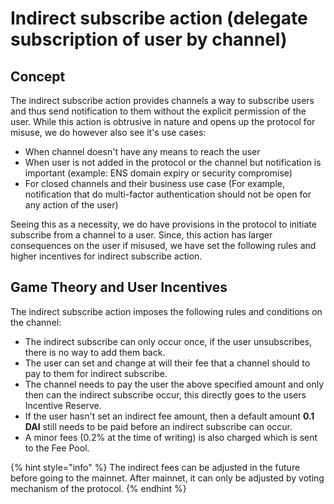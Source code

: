 # Indirect subscribe action \(delegate subscription of user by channel\)

## Concept

The indirect subscribe action provides channels a way to subscribe users and thus send notification to them without the explicit permission of the user. While this action is obtrusive in nature and opens up the protocol for misuse, we do however also see it's use cases:

* When channel doesn't have any means to reach the user
* When user is not added in the protocol or the channel but notification is important \(example: ENS domain expiry or security compromise\)
* For closed channels and their business use case \(For example, notification that do multi-factor authentication should not be open for any action of the user\)

Seeing this as a necessity, we do have provisions in the protocol to initiate subscribe from a channel to a user. Since, this action has larger consequences on the user if misused, we have set the following rules and higher incentives for indirect subscribe action.

## Game Theory and User Incentives

The indirect subscribe action imposes the following rules and conditions on the channel:

* The indirect subscribe can only occur once, if the user unsubscribes, there is no way to add them back.
* The user can set and change at will their fee that a channel should to pay to them for indirect subscribe.
* The channel needs to pay the user the above specified amount and only then can the indirect subscribe occur, this directly goes to the users Incentive Reserve. 
* If the user hasn't set an indirect fee amount, then a default amount **0.1 DAI** still needs to be paid before an indirect subscribe can occur.
* A minor fees \(0.2% at the time of writing\) is also charged which is sent to the Fee Pool.

{% hint style="info" %}
The indirect fees can be adjusted in the future before going to the mainnet. After mainnet, it can only be adjusted by voting mechanism of the protocol.
{% endhint %}

